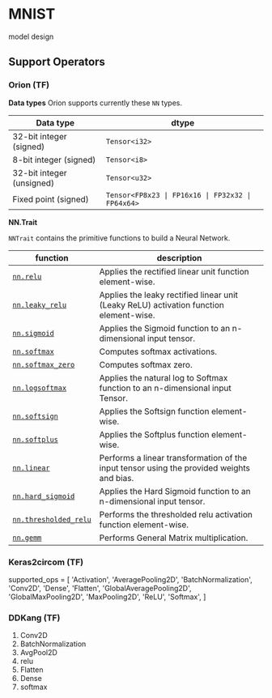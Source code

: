 # MNIST
model design

## Support Operators
### Orion (TF)

**Data types**
Orion supports currently these `NN` types.

| Data type                 | dtype                                             |
| ------------------------- | ------------------------------------------------- |
| 32-bit integer (signed)   | `Tensor<i32>`                                     |
| 8-bit integer (signed)    | `Tensor<i8>`                                      |
| 32-bit integer (unsigned) | `Tensor<u32>`                                     |
| Fixed point (signed)      | `Tensor<FP8x23 \| FP16x16 \| FP32x32 \| FP64x64>` |

**NN.Trait**

`NNTrait` contains the primitive functions to build a Neural Network.

| function | description |
| --- | --- |
| [`nn.relu`](nn.relu.md) | Applies the rectified linear unit function element-wise. |
| [`nn.leaky_relu`](nn.leaky\_relu.md) | Applies the leaky rectified linear unit (Leaky ReLU) activation function element-wise. |
| [`nn.sigmoid`](nn.sigmoid.md) | Applies the Sigmoid function to an n-dimensional input tensor. |
| [`nn.softmax`](nn.softmax.md) | Computes softmax activations. |
| [`nn.softmax_zero`](nn.softmax\_zero.md) | Computes softmax zero. |
| [`nn.logsoftmax`](nn.logsoftmax.md) | Applies the natural log to Softmax function to an n-dimensional input Tensor. |
| [`nn.softsign`](nn.softsign.md) | Applies the Softsign function element-wise. |
| [`nn.softplus`](nn.softplus.md) | Applies the Softplus function element-wise. |
| [`nn.linear`](nn.linear.md) | Performs a linear transformation of the input tensor using the provided weights and bias. |
| [`nn.hard_sigmoid`](nn.hard\_sigmoid.md) | Applies the Hard Sigmoid function to an n-dimensional input tensor. |
| [`nn.thresholded_relu`](nn.thresholded\_relu.md) | Performs the thresholded relu activation function element-wise. |
| [`nn.gemm`](nn.gemm.md) | Performs General Matrix multiplication. |

### Keras2circom (TF)

supported_ops = [
    'Activation',
    'AveragePooling2D',
    'BatchNormalization',
    'Conv2D',
    'Dense',
    'Flatten',
    'GlobalAveragePooling2D',
    'GlobalMaxPooling2D',
    'MaxPooling2D',
    'ReLU',
    'Softmax',
]


### DDKang (TF)

1. Conv2D
2. BatchNormalization
3. AvgPool2D
4. relu
5. Flatten
6. Dense
7. softmax


